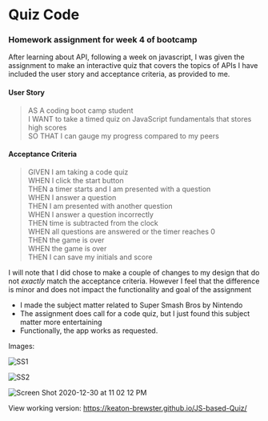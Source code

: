 Quiz Code
=====
### Homework assignment for week 4 of bootcamp

After learning about API, following a week on javascript, 
I was given the assignment to make an interactive quiz that covers the topics
of APIs
I have included the user story and acceptance criteria, as provided to me. 


#### User Story

> AS A coding boot camp student  
> I WANT to take a timed quiz on JavaScript fundamentals that stores high scores  
> SO THAT I can gauge my progress compared to my peers  

#### Acceptance Criteria

> GIVEN I am taking a code quiz  
> WHEN I click the start button  
> THEN a timer starts and I am presented with a question  
> WHEN I answer a question  
> THEN I am presented with another question  
> WHEN I answer a question incorrectly  
> THEN time is subtracted from the clock  
> WHEN all questions are answered or the timer reaches 0  
> THEN the game is over  
> WHEN the game is over  
> THEN I can save my initials and score  


I will note that I did chose to make a couple of changes to my design that do not _exactly_ match the acceptance criteria. 
However I feel that the difference is minor and does not impact the functionality and goal of the assignment

* I made the subject matter related to Super Smash Bros by Nintendo  
* The assignment does call for a code quiz, but I just found this subject matter more entertaining  
* Functionally, the app works as requested.   

Images:

![SS1](https://user-images.githubusercontent.com/65474893/103395240-e20d5e00-4af2-11eb-9dab-7f1cc17ee41d.png)

![SS2](https://user-images.githubusercontent.com/65474893/103395224-d7eb5f80-4af2-11eb-8f91-b57b1f62fba8.png)

![Screen Shot 2020-12-30 at 11 02 12 PM](https://user-images.githubusercontent.com/65474893/103395267-13862980-4af3-11eb-80cf-e608a2009927.png)




View working version: https://keaton-brewster.github.io/JS-based-Quiz/

